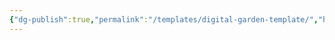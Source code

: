 ```yaml
---
{"dg-publish":true,"permalink":"/templates/digital-garden-template/","hide":true,"noteIcon":""}
---
```


